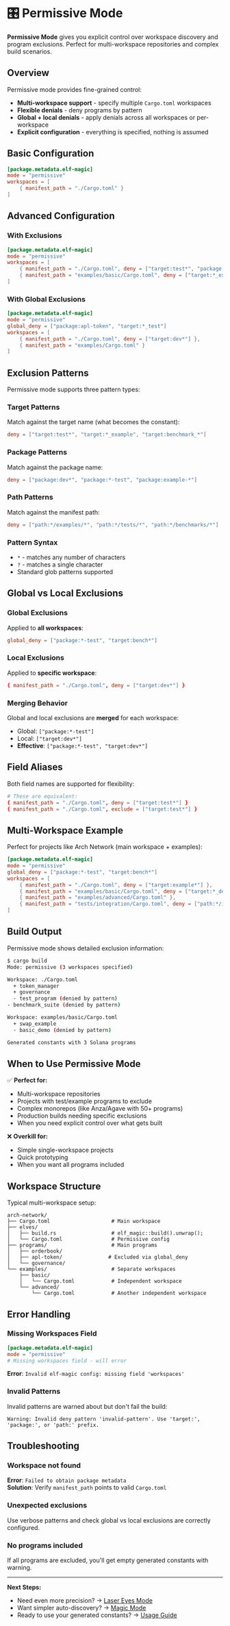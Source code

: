 # 🎛️ Permissive Mode

**Permissive Mode** gives you explicit control over workspace discovery and program exclusions. Perfect for multi-workspace repositories and complex build scenarios.

## Overview

Permissive mode provides fine-grained control:
- **Multi-workspace support** - specify multiple `Cargo.toml` workspaces
- **Flexible denials** - deny programs by pattern
- **Global + local denials** - apply denials across all workspaces or per-workspace
- **Explicit configuration** - everything is specified, nothing is assumed

## Basic Configuration

```toml
[package.metadata.elf-magic]
mode = "permissive"
workspaces = [
    { manifest_path = "./Cargo.toml" }
]
```

## Advanced Configuration

### With Exclusions

```toml
[package.metadata.elf-magic]
mode = "permissive"
workspaces = [
    { manifest_path = "./Cargo.toml", deny = ["target:test*", "package:dev*"] },
    { manifest_path = "examples/basic/Cargo.toml", deny = ["target:*_example"] }
]
```

### With Global Exclusions

```toml
[package.metadata.elf-magic]
mode = "permissive"
global_deny = ["package:apl-token", "target:*_test"] 
workspaces = [
    { manifest_path = "./Cargo.toml", deny = ["target:dev*"] },
    { manifest_path = "examples/Cargo.toml" }
]
```

## Exclusion Patterns

Permissive mode supports three pattern types:

### Target Patterns
Match against the target name (what becomes the constant):
```toml
deny = ["target:test*", "target:*_example", "target:benchmark_*"]
```

### Package Patterns  
Match against the package name:
```toml
deny = ["package:dev*", "package:*-test", "package:example-*"]
```

### Path Patterns
Match against the manifest path:
```toml
deny = ["path:*/examples/*", "path:*/tests/*", "path:*/benchmarks/*"]
```

### Pattern Syntax
- `*` - matches any number of characters
- `?` - matches a single character
- Standard glob patterns supported

## Global vs Local Exclusions

### Global Exclusions
Applied to **all workspaces**:
```toml
global_deny = ["package:*-test", "target:bench*"]
```

### Local Exclusions  
Applied to **specific workspace**:
```toml
{ manifest_path = "./Cargo.toml", deny = ["target:dev*"] }
```

### Merging Behavior
Global and local exclusions are **merged** for each workspace:
- Global: `["package:*-test"]`
- Local: `["target:dev*"]` 
- **Effective**: `["package:*-test", "target:dev*"]`

## Field Aliases

Both field names are supported for flexibility:

```toml
# These are equivalent:
{ manifest_path = "./Cargo.toml", deny = ["target:test*"] }
{ manifest_path = "./Cargo.toml", exclude = ["target:test*"] }
```

## Multi-Workspace Example

Perfect for projects like Arch Network (main workspace + examples):

```toml
[package.metadata.elf-magic]
mode = "permissive"
global_deny = ["package:*-test", "target:bench*"]
workspaces = [
    { manifest_path = "./Cargo.toml", deny = ["target:example*"] },
    { manifest_path = "examples/basic/Cargo.toml", deny = ["target:*_demo"] },
    { manifest_path = "examples/advanced/Cargo.toml" },
    { manifest_path = "tests/integration/Cargo.toml", deny = ["path:*/integration/*"] }
]
```

## Build Output

Permissive mode shows detailed exclusion information:

```bash
$ cargo build
Mode: permissive (3 workspaces specified)

Workspace: ./Cargo.toml
  + token_manager
  + governance
  - test_program (denied by pattern)
- benchmark_suite (denied by pattern)

Workspace: examples/basic/Cargo.toml
  + swap_example
  - basic_demo (denied by pattern)

Generated constants with 3 Solana programs
```

## When to Use Permissive Mode

✅ **Perfect for:**
- Multi-workspace repositories  
- Projects with test/example programs to exclude
- Complex monorepos (like Anza/Agave with 50+ programs)
- Production builds needing specific exclusions
- When you need explicit control over what gets built

❌ **Overkill for:**
- Simple single-workspace projects
- Quick prototyping
- When you want all programs included

## Workspace Structure

Typical multi-workspace setup:

```
arch-network/
├── Cargo.toml                    # Main workspace
├── elves/
│   ├── build.rs                  # elf_magic::build().unwrap();
│   └── Cargo.toml                # Permissive config
├── programs/                     # Main programs
│   ├── orderbook/
│   ├── apl-token/               # Excluded via global_deny
│   └── governance/
└── examples/                     # Separate workspaces
    ├── basic/
    │   └── Cargo.toml            # Independent workspace
    └── advanced/
        └── Cargo.toml            # Another independent workspace
```

## Error Handling

### Missing Workspaces Field
```toml
[package.metadata.elf-magic]
mode = "permissive"
# Missing workspaces field - will error
```
**Error**: `Invalid elf-magic config: missing field 'workspaces'`

### Invalid Patterns
Invalid patterns are warned about but don't fail the build:
```
Warning: Invalid deny pattern 'invalid-pattern'. Use 'target:', 'package:', or 'path:' prefix.
```

## Troubleshooting

### Workspace not found
**Error**: `Failed to obtain package metadata`  
**Solution**: Verify `manifest_path` points to valid `Cargo.toml`

### Unexpected exclusions
Use verbose patterns and check global vs local exclusions are correctly configured.

### No programs included
If all programs are excluded, you'll get empty generated constants with warning.

---

**Next Steps:**
- Need even more precision? → [Laser Eyes Mode](laser-eyes.md)
- Want simpler auto-discovery? → [Magic Mode](magic.md)  
- Ready to use your generated constants? → [Usage Guide](../usage.md) 